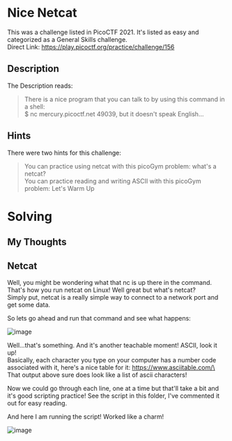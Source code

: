 # Nice Netcat
This was a challenge listed in PicoCTF 2021.  It's listed as easy and categorized as a General Skills challenge.\
Direct Link:  https://play.picoctf.org/practice/challenge/156

## Description
The Description reads:
> There is a nice program that you can talk to by using this command in a shell:\
> $ nc mercury.picoctf.net 49039, but it doesn't speak English...

## Hints
There were two hints for this challenge:
> You can practice using netcat with this picoGym problem: what's a netcat?\
> You can practice reading and writing ASCII with this picoGym problem: Let's Warm Up

# Solving
## My Thoughts

## Netcat
Well, you might be wondering what that nc is up there in the command.  That's how you run netcat on Linux!  Well great but what's netcat?\
Simply put, netcat is a really simple way to connect to a network port and get some data.

So lets go ahead and run that command and see what happens:

![image](https://github.com/noah344/CTF_Stuff/assets/17501232/47eeae96-4a64-449b-a0c3-3e8853e4c2bd)

Well...that's something.  And it's another teachable moment!  ASCII, look it up!\
Basically, each character you type on your computer has a number code associated with it, here's a nice table for it:  https://www.asciitable.com/\
That output above sure does look like a list of ascii characters!

Now we could go through each line, one at a time but that'll take a bit and it's good scripting practice!  See the script in this folder, I've commented it out for easy reading.

And here I am running the script! Worked like a charm!

![image](https://github.com/noah344/CTF_Stuff/assets/17501232/e962edd2-7d77-4d22-9a97-125608081b66)

